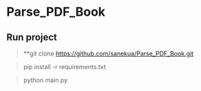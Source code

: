 # Parse_PDF_Book


## Run project

> **git clone https://github.com/sanekua/Parse_PDF_Book.git

> pip install -r requirements.txt

> python main.py  
